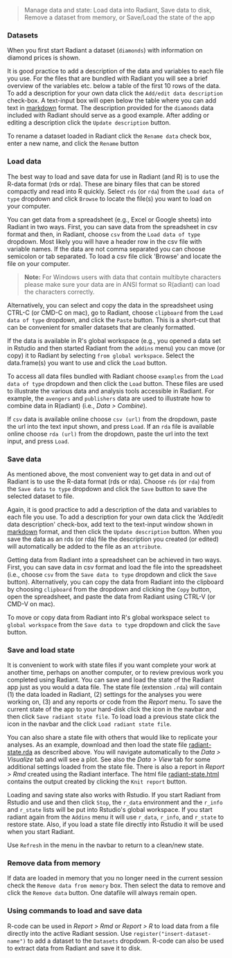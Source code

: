 > Manage data and state: Load data into Radiant, Save data to disk, Remove a dataset from memory, or Save/Load the state of the app

### Datasets

When you first start Radiant a dataset (`diamonds`) with information on diamond prices is shown.

It is good practice to add a description of the data and variables to each file you use. For the files that are bundled with Radiant you will see a brief overview of the variables etc. below a table of the first 10 rows of the data. To add a description for your own data click the `Add/edit data description` check-box. A text-input box will open below the table where you can add text in
<a href="http://rmarkdown.rstudio.com/authoring_pandoc_markdown.html" target="_blank">markdown</a> format. The description provided for the `diamonds` data included with Radiant should serve as a good example. After adding or editing a description click the `Update description` button.

To rename a dataset loaded in Radiant click the `Rename data` check box, enter a new name, and click the `Rename` button

### Load data

The best way to load and save data for use in Radiant (and R) is to use the R-data format (rds or rda). These are binary files that can be stored compactly and read into R quickly. Select `rds` (or `rda`) from the `Load data of type` dropdown and click `Browse` to locate the file(s) you want to load on your computer.

You can get data from a spreadsheet (e.g., Excel or Google sheets) into Radiant in two ways. First, you can save data from the spreadsheet in csv format and then, in Radiant, choose `csv` from the `Load data of type` dropdown. Most likely you will have a header row in the csv file with variable names. If the data are not comma separated you can choose semicolon or tab separated. To load a csv file click 'Browse' and locate the file on your computer.

> **Note:** For Windows users with data that contain multibyte characters please make sure your data are in ANSI format so R(adiant) can load the characters correctly.

Alternatively, you can select and copy the data in the spreadsheet using CTRL-C (or CMD-C on mac), go to Radiant, choose `clipboard` from the `Load data of type` dropdown, and click the `Paste` button. This is a short-cut that can be convenient for smaller datasets that are cleanly formatted.

If the data is available in R's global workspace (e.g., you opened a data set in Rstudio and then started Radiant from the `addins` menu) you can move (or copy) it to Radiant by selecting `from global workspace`. Select the data.frame(s) you want to use and click the `Load` button.

To access all data files bundled with Radiant choose `examples` from the `Load data of type` dropdown and then click the `Load` button. These files are used to illustrate the various data and analysis tools accessible in Radiant. For example, the `avengers` and `publishers` data are used to illustrate how to combine data in R(adiant) (i.e., _Data > Combine_).

If `csv` data is available online choose `csv (url)` from the dropdown, paste the url into the text input shown, and press `Load`. If an `rda` file is available online choose `rda (url)` from the dropdown, paste the url into the text input, and press `Load`.

### Save data

As mentioned above, the most convenient way to get data in and out of Radiant is to use the R-data format (rds or rda). Choose `rds` (or `rda`) from the `Save data to type` dropdown and click the `Save` button to save the selected dataset to file.

Again, it is good practice to add a description of the data and variables to each file you use. To add a description for your own data click the 'Add/edit data description' check-box, add text to the text-input window shown in
<a href="http://rmarkdown.rstudio.com/authoring_pandoc_markdown.html" target="_blank">markdown</a> format, and then click the `Update description` button. When you save the data as an rds (or rda) file the description you created (or edited) will automatically be added to the file as an `attribute`.

Getting data from Radiant into a spreadsheet can be achieved in two ways. First, you can save data in csv format and load the file into the spreadsheet (i.e., choose `csv` from the `Save data to type` dropdown and click the `Save` button). Alternatively, you can copy the data from Radiant into the clipboard by choosing `clipboard` from the dropdown and clicking the `Copy` button, open the spreadsheet, and paste the data from Radiant using CTRL-V (or CMD-V on mac).

To move or copy data from Radiant into R's global workspace select `to global workspace` from the `Save data to type` dropdown and click the `Save` button.

### Save and load state

It is convenient to work with state files if you want complete your work at another time, perhaps on another computer, or to review previous work you completed using Radiant. You can save and load the state of the Radiant app just as you would a data file. The state file (extension `.rda`) will contain (1) the data loaded in Radiant, (2) settings for the analyses you were working on, (3) and any reports or code from the _Report_ menu. To save the current state of the app to your hard-disk click the <i title='Save' class='fa fa-save'></i> icon in the navbar and then click `Save radiant state file`. To load load a previous state click the <i title='Save' class='fa fa-save'></i> icon in the navbar and the click `Load radiant state file`. 

You can also share a state file with others that would like to replicate your analyses. As an example, download and then load the state file [radiant-state.rda](https://radiant-rstats.github.io/docs/examples/radiant-state.rda) as described above. You will navigate automatically to the _Data > Visualize_ tab and will see a plot. See also the _Data > View_ tab for some additional settings loaded from the state file. There is also a report in _Report > Rmd_ created using the Radiant interface. The html file <a href="https://radiant-rstats.github.io/docs/examples/radiant-state.html" target="_blank">radiant-state.html</a> contains the output created by clicking the `Knit report` button.

Loading and saving state also works with Rstudio. If you start Radiant from Rstudio and use <i title='Power off' class='fa fa-power-off'></i> and then click `Stop`, the `r_data` environment and the `r_info` and `r_state` lists will be put into Rstudio's global workspace. If you start radiant again from the `Addins` menu it will use `r_data`, `r_info`, and `r_state` to restore state. Also, if you load a state file directly into Rstudio it will be used when you start Radiant.

Use `Refresh` in the <i title='Power off' class='fa fa-power-off'></i> menu in the navbar to return to a clean/new state.

### Remove data from memory

If data are loaded in memory that you no longer need in the current session check the `Remove data from memory` box. Then select the data to remove and click the `Remove data` button. One datafile will always remain open.

### Using commands to load and save data

R-code can be used in _Report > Rmd_ or _Report > R_ to load data from a file directly into the active Radiant session. Use `register("insert-dataset-name")` to add a dataset to the `Datasets` dropdown. R-code can also be used to extract data from Radiant and save it to disk. 
